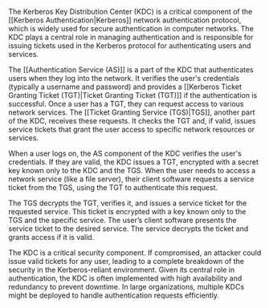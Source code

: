 The Kerberos Key Distribution Center (KDC) is a critical component of the [[Kerberos Authentication|Kerberos]] network authentication protocol, which is widely used for secure authentication in computer networks. The KDC plays a central role in managing authentication and is responsible for issuing tickets used in the Kerberos protocol for authenticating users and services.

The [[Authentication Service (AS)]] is a part of the KDC that authenticates users when they log into the network. It verifies the user's credentials (typically a username and password) and provides a [[Kerberos Ticket Granting Ticket (TGT)|Ticket Granting Ticket (TGT)]] if the authentication is successful. Once a user has a TGT, they can request access to various network services. The [[Ticket Granting Service (TGS)|TGS]], another part of the KDC, receives these requests. It checks the TGT and, if valid, issues service tickets that grant the user access to specific network resources or services.

When a user logs on, the AS component of the KDC verifies the user's credentials. If they are valid, the KDC issues a TGT, encrypted with a secret key known only to the KDC and the TGS. When the user needs to access a network service (like a file server), their client software requests a service ticket from the TGS, using the TGT to authenticate this request.

The TGS decrypts the TGT, verifies it, and issues a service ticket for the requested service. This ticket is encrypted with a key known only to the TGS and the specific service. The user’s client software presents the service ticket to the desired service. The service decrypts the ticket and grants access if it is valid.

The KDC is a critical security component. If compromised, an attacker could issue valid tickets for any user, leading to a complete breakdown of the security in the Kerberos-reliant environment. Given its central role in authentication, the KDC is often implemented with high availability and redundancy to prevent downtime. In large organizations, multiple KDCs might be deployed to handle authentication requests efficiently.
